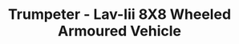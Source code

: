 ---
layout: product
title: "Trumpeter - Lav-Iii 8X8 Wheeled Armoured Vehicle"
price: "4100" 
desc: "N/A"
img_path: "/assets/img/TRU01519.webp"
brand: "N/A"
available: false
special_offer: false
new: false
soon: false
cat: "010000"
subcat: "013400"
subsubcat: "0N/A"
sifra: "TRU01519"
popular: false
---